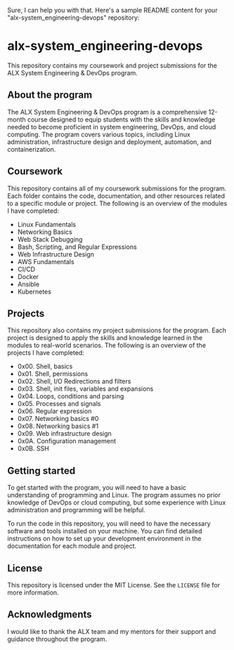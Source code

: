 Sure, I can help you with that. Here's a sample README content for your "alx-system_engineering-devops" repository:

# alx-system_engineering-devops

This repository contains my coursework and project submissions for the ALX System Engineering & DevOps program.

## About the program

The ALX System Engineering & DevOps program is a comprehensive 12-month course designed to equip students with the skills and knowledge needed to become proficient in system engineering, DevOps, and cloud computing. The program covers various topics, including Linux administration, infrastructure design and deployment, automation, and containerization.

## Coursework

This repository contains all of my coursework submissions for the program. Each folder contains the code, documentation, and other resources related to a specific module or project. The following is an overview of the modules I have completed:

- Linux Fundamentals
- Networking Basics
- Web Stack Debugging
- Bash, Scripting, and Regular Expressions
- Web Infrastructure Design
- AWS Fundamentals
- CI/CD
- Docker
- Ansible
- Kubernetes

## Projects

This repository also contains my project submissions for the program. Each project is designed to apply the skills and knowledge learned in the modules to real-world scenarios. The following is an overview of the projects I have completed:

- 0x00. Shell, basics
- 0x01. Shell, permissions
- 0x02. Shell, I/O Redirections and filters
- 0x03. Shell, init files, variables and expansions
- 0x04. Loops, conditions and parsing
- 0x05. Processes and signals
- 0x06. Regular expression
- 0x07. Networking basics #0
- 0x08. Networking basics #1
- 0x09. Web infrastructure design
- 0x0A. Configuration management
- 0x0B. SSH

## Getting started

To get started with the program, you will need to have a basic understanding of programming and Linux. The program assumes no prior knowledge of DevOps or cloud computing, but some experience with Linux administration and programming will be helpful.

To run the code in this repository, you will need to have the necessary software and tools installed on your machine. You can find detailed instructions on how to set up your development environment in the documentation for each module and project.

## License

This repository is licensed under the MIT License. See the `LICENSE` file for more information.

## Acknowledgments

I would like to thank the ALX team and my mentors for their support and guidance throughout the program.
